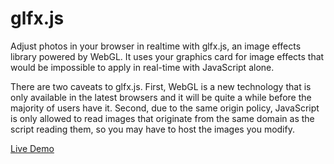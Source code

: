 # glfx.js
Adjust photos in your browser in realtime with glfx.js, an image effects library powered by WebGL. It uses your graphics card for image effects that would be impossible to apply in real-time with JavaScript alone.

There are two caveats to glfx.js. First, WebGL is a new technology that is only available in the latest browsers and it will be quite a while before the majority of users have it. Second, due to the same origin policy, JavaScript is only allowed to read images that originate from the same domain as the script reading them, so you may have to host the images you modify.

[Live Demo](http://aahedi.github.com/glfx.js/demo/)
